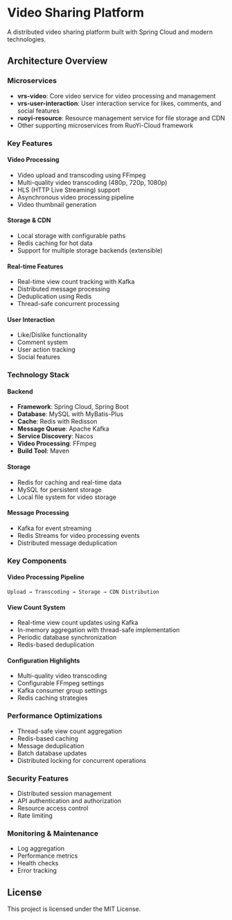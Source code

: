 # Video Sharing Platform

A distributed video sharing platform built with Spring Cloud and modern technologies.

## Architecture Overview

### Microservices
- **vrs-video**: Core video service for video processing and management
- **vrs-user-interaction**: User interaction service for likes, comments, and social features
- **ruoyi-resource**: Resource management service for file storage and CDN
- Other supporting microservices from RuoYi-Cloud framework

### Key Features

#### Video Processing
- Video upload and transcoding using FFmpeg
- Multi-quality video transcoding (480p, 720p, 1080p)
- HLS (HTTP Live Streaming) support
- Asynchronous video processing pipeline
- Video thumbnail generation

#### Storage & CDN
- Local storage with configurable paths
- Redis caching for hot data
- Support for multiple storage backends (extensible)

#### Real-time Features
- Real-time view count tracking with Kafka
- Distributed message processing
- Deduplication using Redis
- Thread-safe concurrent processing

#### User Interaction
- Like/Dislike functionality
- Comment system
- User action tracking
- Social features

### Technology Stack

#### Backend
- **Framework**: Spring Cloud, Spring Boot
- **Database**: MySQL with MyBatis-Plus
- **Cache**: Redis with Redisson
- **Message Queue**: Apache Kafka
- **Service Discovery**: Nacos
- **Video Processing**: FFmpeg
- **Build Tool**: Maven

#### Storage
- Redis for caching and real-time data
- MySQL for persistent storage
- Local file system for video storage

#### Message Processing
- Kafka for event streaming
- Redis Streams for video processing events
- Distributed message deduplication

### Key Components

#### Video Processing Pipeline
```
Upload → Transcoding → Storage → CDN Distribution
```

#### View Count System
- Real-time view count updates using Kafka
- In-memory aggregation with thread-safe implementation
- Periodic database synchronization
- Redis-based deduplication

#### Configuration Highlights
- Multi-quality video transcoding
- Configurable FFmpeg settings
- Kafka consumer group settings
- Redis caching strategies

### Performance Optimizations
- Thread-safe view count aggregation
- Redis-based caching
- Message deduplication
- Batch database updates
- Distributed locking for concurrent operations

### Security Features
- Distributed session management
- API authentication and authorization
- Resource access control
- Rate limiting

### Monitoring & Maintenance
- Log aggregation
- Performance metrics
- Health checks
- Error tracking

## License
This project is licensed under the MIT License.


